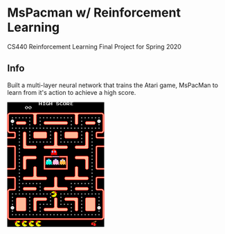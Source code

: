 # MsPacman w/ Reinforcement Learning
CS440 Reinforcement Learning Final Project for Spring 2020

## Info
Built a multi-layer neural network that trains the Atari game, MsPacMan to learn from it's action to achieve a high score.

![Alt text](Mspacman.png?raw=true "game")
